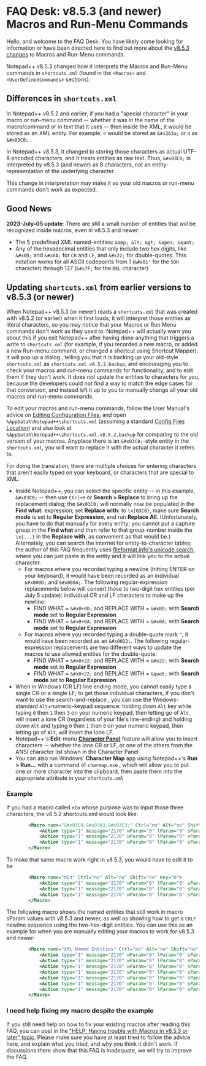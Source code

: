 # FAQ Desk: v8.5.3 (and newer) Macros and Run-Menu Commands

Hello, and welcome to the FAQ Desk. You have likely come looking for information or have been directed here to find out more about the [v8.5.3 changes](/topic/24462/notepad-v8-5-3-release) to Macros and Run-Menu commands.

Notepad++ v8.5.3 changed how it interprets the Macros and Run-Menu commands in `shortcuts.xml` (found in the `<Macros>` and `<UserDefinedCommands>` sections).

## Differences in `shortcuts.xml`

In Notepad++ v8.5.2 and earlier, if you had a "special character" in your macro or run-menu command -- whether it was in the name of the macro/command or in text that it uses -- then inside the XML, it would be stored as an XML entity. For example, `☺` would be stored as `&#x263a;` or `π` as `&#x03C0;` .

In Notepad++ v8.5.3, it changed to storing those characters as actual UTF-8 encoded characters, and it treats entities as raw text.  Thus, `&#x03C0;` is interpreted by v8.5.3  (and newer) as 8 characters, not an entity-representation of the underlying character.

This change in interpretation may make it so your old macros or run-menu commands don't work as expected.

## Good News

**2023-July-05 update**: There are still a small number of entities that _will_ be recognized inside macros, even in v8.5.3 and newer:

* The 5 predefined XML named-entities: `&amp; &lt; &gt; &apos; &quot;`
* Any of the hexadecimal entities that only include two hex digits, like `&#x0D;` and `&#x0A;` for `CR` and `LF`, and `&#x22;` for double-quotes.  This notation works for all ASCII codepoints from 1 (`&#x01'` for the `SOH` character) through 127 (`&#x7F;` for the `DEL` character)

## Updating `shortcuts.xml` from earlier versions to v8.5.3 (or newer) 

When Notepad++ v8.5.3 (or newer) reads a `shortcuts.xml` that was created with v8.5.2 (or earlier) when it first loads, it will interpret those entities as literal characters, so you may notice that your Macros or Run Menu commands don't work as they used to.  Notepad++ will actually warn you about this if you exit Notepad++ after having done anything that triggers a write to `shortcuts.xml` (for example, if you recorded a new macro, or added a new Run-menu command, or changed a shortcut using Shortcut Mapper): it will pop up a dialog , telling you that it is backing up your old-style `shortcuts.xml` as `shortcuts.xml.v8.5.2.backup`, and encouraging you to check your macros and run-menu commands for functionality, and to edit them if they don't work.  It does _not_ update the entities to characters for you, because the developers could not find a way to match the edge cases for that conversion, and instead left it up to you to manually change all your old macros and run-menu commands.

To edit your macros and run-menu commands, follow the User Manual's advice on [Editing Configuration Files](https://npp-user-manual.org/docs/config-files/#editing-configuration-files), and open `%AppData%\Notepad++\shortcuts.xml` (assuming a standard [Config Files Location](https://npp-user-manual.org/docs/config-files/#configuration-files-location)) and also look at `%AppData%\Notepad++\shortcuts.xml.v8.5.2.backup` for comparing to the old version of your macros.  Anyplace there is an `&#x03C0;`-style entity in the `shortcuts.xml`, you will want to replace it with the actual character it refers to. 

For doing the translation, there are multiple choices for entering characters that aren't easily typed on your keyboard, or characters that are special to XML:
- Inside Notepad++, you can select the specific entity -- in this example, `&#x03C0;` -- then use `Ctrl+H` or **Search > Replace** to bring up the replacement dialog; the `&#x03C0;` will normally now be populated in the **Find what:** expression; set **Replace with:** to `\x{03C0}`, make sure **Search mode** is set to **Regular Expression**, and run **Replace All**.  (Unfortunately, you have to do that manually for every entity; you cannot put a capture group in the **Find what** and then refer to that group-number inside the `\x{...}` in the **Replace with**, as convenient as that would be.)  Alternately, you can search the internet for entity-to-character tables; the author of this FAQ frequently uses [fileformat.info's unicode search](https://www.fileformat.info/info/unicode/char/search.htm?preview=entity), where you can just paste in the entity and it will link you to the actual character.
  - For macros where you recorded typing a newline (hitting ENTER on your keyboard), it would have been recorded as an individual `&#x000D;` and `&#x000A;`.  The following regular-expression replacements below will convert those to two-digit hex entities (per July 5 update): individual CR and LF characters to make up the newline:
      - FIND WHAT = `&#x0+0D;` and REPLACE WITH = `&#x0D;` with **Search mode** set to **Regular Expression**
      - FIND WHAT = `&#x0+0A;` and REPLACE WITH = `&#x0A;` with **Search mode** set to **Regular Expression**
  - For macros where you recorded typing a double-quote mark `"`, it would have been recorded as an `&#x0022;`.  The following regular-expression replacements are two different ways to update the macros to use allowed entities for the double-quote:
      - FIND WHAT = `&#x0+22;` and REPLACE WITH = `&#x22;` with **Search mode** set to **Regular Expression**
      - FIND WHAT = `&#x0+22;` and REPLACE WITH = `&quot;` with **Search mode** set to **Regular Expression**
- When in Windows (CR LF) line ending mode, you cannot easily type a single CR or a single LF; to get those individual characters, if you don't want to use the search-and-replace , you can use the Windows-standard `Alt`+numeric-keypad sequence: holding down `Alt` key while typing `0` then `1` then `3` on your numeric keypad, then letting go of `Alt`, will insert a lone CR (regardless of your file's line-ending) and holding down `Alt` and typing `0` then `1` then `0` on your numeric keypad, then letting go of `Alt`, will insert the lone LF.  
- Notepad++'s **Edit**-menu [**Character Panel**](https://npp-user-manual.org/docs/editing/#character-panel) feature will allow you to insert characters -- whether the lone CR or LF, or one of the others from the ANSI character list shown in the Character Panel
- You can also run Windows' **Character Map** app using Notepad++'s **Run > Run...** with a command of `charmap.exe` , which will allow you to put one or more character into the clipboard, then paste them into the appropriate attribute in your `shortcuts.xml`

### Example

If you had a macro called `πΣσ` whose purpose was to input those three characters, the v8.5.2 shortcuts.xml would look like:
```xml
        <Macro name="&#x03C0;&#x03A3;&#x03C3;" Ctrl="no" Alt="no" Shift="no" Key="0">
            <Action type="1" message="2170" wParam="0" lParam="0" sParam="&#x03C0;" />
            <Action type="1" message="2170" wParam="0" lParam="0" sParam="&#x03A3;" />
            <Action type="1" message="2170" wParam="0" lParam="0" sParam="&#x03C3;" />
        </Macro>
```

To make that same macro work right in v8.5.3, you would have to edit it to be
```xml
        <Macro name="πΣσ" Ctrl="no" Alt="no" Shift="no" Key="0">
            <Action type="1" message="2170" wParam="0" lParam="0" sParam="π" />
            <Action type="1" message="2170" wParam="0" lParam="0" sParam="Σ" />
            <Action type="1" message="2170" wParam="0" lParam="0" sParam="σ" />
        </Macro>
```

The following macro shows the named entities that still work in macro sParam values with v8.5.3 and newer, as well as showing how to get a `CRLF` newline sequence using the two-hex-digit entities.  You can use this as an example for when you are manually editing your macros to work for v8.5.3 and newer:

```xml
        <Macro name="XML Named Entities" Ctrl="no" Alt="no" Shift="no" Key="0">
            <Action type="1" message="2170" wParam="0" lParam="0" sParam="&amp;" />
            <Action type="1" message="2170" wParam="0" lParam="0" sParam="&lt;" />
            <Action type="1" message="2170" wParam="0" lParam="0" sParam="&gt;" />
            <Action type="1" message="2170" wParam="0" lParam="0" sParam="&apos;" />
            <Action type="1" message="2170" wParam="0" lParam="0" sParam="&quot;" />
            <Action type="1" message="2170" wParam="0" lParam="0" sParam="&#x0D;" />
            <Action type="1" message="2170" wParam="0" lParam="0" sParam="&#x0A;" />
        </Macro>
```

### I need help fixing my macro despite the example

If you still need help on how to fix your existing macros after reading this FAQ, you can post in the ["HELP: Having trouble with Macros in v8.5.3 or later" topic](https://community.notepad-plus-plus.org/topic/24477/help-having-trouble-with-macros-in-v8-5-3-or-later).  Please make sure you have at least tried to follow the advice here, and explain what you tried, and why you think it didn't work.  If discussions there show that this FAQ is inadequate, we will try to improve the FAQ.
